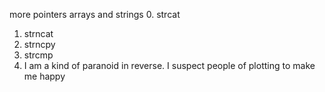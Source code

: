 more pointers arrays and strings
0. strcat
1. strncat
2. strncpy
3. strcmp
4. I am a kind of paranoid in reverse. I suspect people of plotting to make me happy

